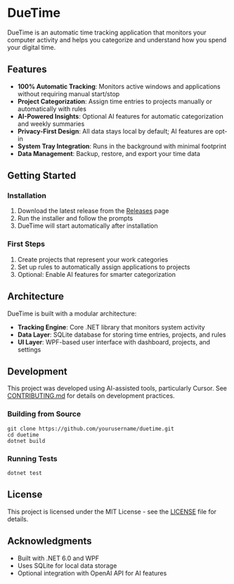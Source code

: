 # DueTime

DueTime is an automatic time tracking application that monitors your computer activity and helps you categorize and understand how you spend your digital time.

## Features

- **100% Automatic Tracking**: Monitors active windows and applications without requiring manual start/stop
- **Project Categorization**: Assign time entries to projects manually or automatically with rules
- **AI-Powered Insights**: Optional AI features for automatic categorization and weekly summaries
- **Privacy-First Design**: All data stays local by default; AI features are opt-in
- **System Tray Integration**: Runs in the background with minimal footprint
- **Data Management**: Backup, restore, and export your time data

## Getting Started

### Installation

1. Download the latest release from the [Releases](https://github.com/yourusername/duetime/releases) page
2. Run the installer and follow the prompts
3. DueTime will start automatically after installation

### First Steps

1. Create projects that represent your work categories
2. Set up rules to automatically assign applications to projects
3. Optional: Enable AI features for smarter categorization

## Architecture

DueTime is built with a modular architecture:

- **Tracking Engine**: Core .NET library that monitors system activity
- **Data Layer**: SQLite database for storing time entries, projects, and rules
- **UI Layer**: WPF-based user interface with dashboard, projects, and settings

## Development

This project was developed using AI-assisted tools, particularly Cursor. See [CONTRIBUTING.md](CONTRIBUTING.md) for details on development practices.

### Building from Source

```
git clone https://github.com/yourusername/duetime.git
cd duetime
dotnet build
```

### Running Tests

```
dotnet test
```

## License

This project is licensed under the MIT License - see the [LICENSE](LICENSE) file for details.

## Acknowledgments

- Built with .NET 6.0 and WPF
- Uses SQLite for local data storage
- Optional integration with OpenAI API for AI features
